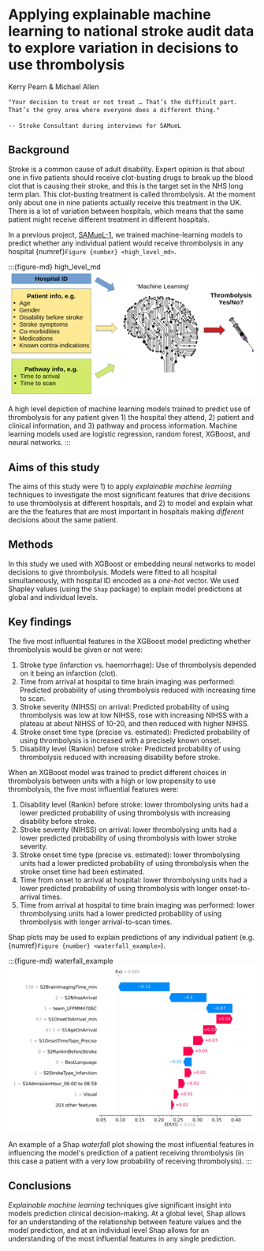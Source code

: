 # Applying explainable machine learning to national stroke audit data to explore variation in decisions to use thrombolysis

Kerry Pearn & Michael Allen

```{epigraph}
"Your decision to treat or not treat … That’s the difficult part. That’s the grey area where everyone does a different thing."

-- Stroke Consultant during interviews for SAMueL
```

## Background

Stroke is a common cause of adult disability. Expert opinion is that about one in five patients should receive clot-busting drugs to break up the blood clot that is causing their stroke, and this is the target set in the NHS long term plan. This clot-busting treatment is called thrombolysis. At the moment only about one in nine patients actually receive this treatment in the UK. There is a lot of variation between hospitals, which means that the same patient might receive different treatment in different hospitals.

In a previous project, [SAMueL-1](https://samuel-book.github.io/samuel-1/introduction/intro.html), we trained machine-learning models to predict whether any individual patient would receive thrombolysis in any hospital {numref}`Figure {number} <high_level_md>`.

:::{figure-md} high_level_md
<img src="./images/ml_model_high_level.png" width="600">

A high level depiction of machine learning models trained to predict use of thrombolysis for any patient given 1) the hospital they attend, 2) patient and clinical information, and 3) pathway and process information. Machine learning models used are logistic regression, random forest, XGBoost, and neural networks.
:::

## Aims of this study

The aims of this study were 1) to apply *explainable machine learning* techniques to investigate the most significant features that drive decisions to use thrombolysis at different hospitals, and 2) to model and explain what are the the features that are most important in hospitals making *different* decisions about the same patient.

## Methods

In this study we used with XGBoost or embedding neural networks to model decisions to give thrombolysis. Models were fitted to all hospital simultaneously, with hospital ID encoded as a *one-hot* vector. We used Shapley values (using the `Shap` package) to explain model predictions at global and individual levels. 

## Key findings

The five most influential features in the XGBoost model predicting whether thrombolysis would be given or not were:

1. Stroke type (infarction vs. haemorrhage): Use of thrombolysis depended on it being an infarction (clot).
2. Time from arrival at hospital to time brain imaging was performed: Predicted probability of using thrombolysis reduced with increasing time to scan.
3. Stroke severity (NIHSS) on arrival: Predicted probability of using thrombolysis was low at low NIHSS, rose with increasing NIHSS with a plateau at about NIHSS of 10-20, and then reduced with higher NIHSS.
4. Stroke onset time type (precise vs. estimated): Predicted probability of using thrombolysis is increased with a precisely known  onset.
5. Disability level (Rankin) before stroke: Predicted probability of using thrombolysis reduced with increasing disability before stroke.

When an XGBoost model was trained to predict different choices in thrombolysis between units with a high or low propensity to use thrombolysis, the five most influential features were:

1. Disability level (Rankin) before stroke: lower thrombolysing units had a lower predicted probability of using thrombolysis with increasing disability before stroke.
2. Stroke severity (NIHSS) on arrival: lower thrombolysing units had a lower predicted probability of using thrombolysis with lower stroke severity.
3. Stroke onset time type (precise vs. estimated): lower thrombolysing units had a lower predicted probability of using thrombolysis when the stroke onset time had been estimated.
4. Time from onset to arrival at hospital: lower thrombolysing units had a lower predicted probability of using thrombolysis with longer onset-to-arrival times.
5. Time from arrival at hospital to time brain imaging was performed: lower thrombolysing units had a lower predicted probability of using thrombolysis with longer arrival-to-scan times.

Shap plots may be used to explain predictions of any individual patient (e.g. {numref}`Figure {number} <waterfall_example>`). 

:::{figure-md} waterfall_example
<img src="./images/xgb_waterfall_low_probability.jpg" width="600">

An example of a Shap *waterfall* plot showing the most influential features in influencing the model's prediction of a patient receiving thrombolysis (in this case a patient with a very low probability of receiving thrombolysis).
:::

## Conclusions

*Explainable machine learning* techniques give significant insight into models prediction clinical decision-making. At a global level, Shap allows for an understanding of the relationship between feature values and the model prediction, and at an individual level Shap allows for an understanding of the most influential features in any single prediction.






